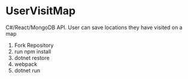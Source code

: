 # UserVisitMap
C#/React/MongoDB API. User can save locations they have visited on a map

1. Fork Repository
2. run npm install
3. dotnet restore
4. webpack
5. dotnet run
